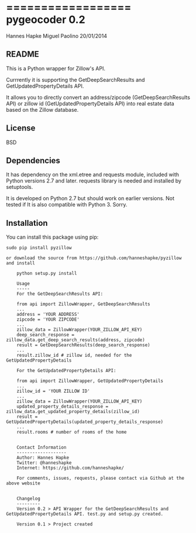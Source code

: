 ==================
pygeocoder 0.2
==================
Hannes Hapke
Miguel Paolino
20/01/2014


README
------
This is a Python wrapper for Zillow's API.

Currrently it is supporting the GetDeepSearchResults and GetUpdatedPropertyDetails API. 

It allows you to directly convert an address/zipcode (GetDeepSearchResults API) or zillow id (GetUpdatedPropertyDetails API) into
real estate data based on the Zillow database.

License
------
BSD

Dependencies
------------
It has dependency on the xml.etree and requests module, included with Python versions 2.7 and later.
requests library is needed and installed by setuptools.

It is developed on Python 2.7 but should work on earlier versions. Not tested if It is also compatible with Python 3. Sorry.


Installation
------------
You can install this package using pip:

    sudo pip install pyzillow

    or download the source from https://github.com/hanneshapke/pyzillow and install

        python setup.py install

        Usage
        -----
        For the GetDeepSearchResults API:

        from api import ZillowWrapper, GetDeepSearchResults
        ...
        address = 'YOUR ADDRESS'
        zipcode = 'YOUR ZIPCODE'
        ...
        zillow_data = ZillowWrapper(YOUR_ZILLOW_API_KEY)
        deep_search_response = zillow_data.get_deep_search_results(address, zipcode)
        result = GetDeepSearchResults(deep_search_response) 
        ...
        result.zillow_id # zillow id, needed for the GetUpdatedPropertyDetails

        For the GetUpdatedPropertyDetails API:

        from api import ZillowWrapper, GetUpdatedPropertyDetails
        ...
        zillow_id = 'YOUR ZILLOW ID'
        ...
        zillow_data = ZillowWrapper(YOUR_ZILLOW_API_KEY)
        updated_property_details_response = zillow_data.get_updated_property_details(zillow_id)
        result = GetUpdatedPropertyDetails(updated_property_details_response) 
        ...
        result.rooms # number of rooms of the home


        Contact Information
        -------------------
        Author: Hannes Hapke
        Twitter: @hanneshapke
        Internet: https://github.com/hanneshapke/ 

        For comments, issues, requests, please contact via Github at the above website


        Changelog
        ---------
        Version 0.2 > API Wrapper for the GetDeepSearchResults and GetUpdatedPropertyDetails API. test.py and setup.py created.

        Version 0.1 > Project created



